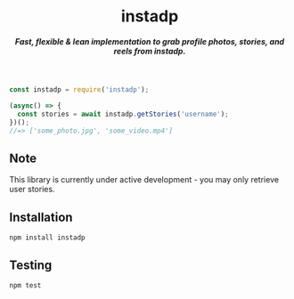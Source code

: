 <h1 align="center">instadp</h1>
<h5 align="center">Fast, flexible & lean implementation to grab profile photos, stories, and reels from instadp.</h5>
<br />

```js
const instadp = require('instadp');

(async() => {
  const stories = await instadp.getStories('username');
})();
//=> ['some_photo.jpg', 'some_video.mp4']
```

## Note

This library is currently under active development - you may only retrieve user stories.

## Installation
`npm install instadp`

## Testing
`npm test`
